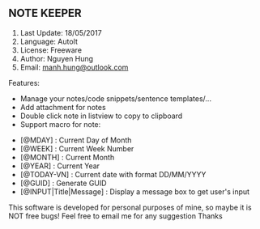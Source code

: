 NOTE KEEPER
-------------------
1. Last Update: 18/05/2017
2. Language: AutoIt
3. License: Freeware
4. Author: Nguyen Hung
5. Email: manh.hung@outlook.com

Features:
- Manage your notes/code snippets/sentence templates/...
- Add attachment for notes
- Double click note in listview to copy to clipboard
- Support macro for note:
+ [@MDAY]												:	Current Day of Month
+ [@WEEK]												:	Current Week Number
+ [@MONTH]											:	Current Month
+ [@YEAR]												:	Current Year
+ [@TODAY-VN]										:	Current date with format DD/MM/YYYY
+ [@GUID]												:	Generate GUID
+ [@INPUT|Title|Message]      	:	Display a message box to get user's input

This software is developed for personal purposes of mine, so maybe it is NOT free bugs!
Feel free to email me for any suggestion
Thanks
